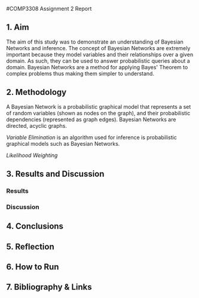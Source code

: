 #COMP3308 Assignment 2 Report

## 1. Aim

The aim of this study was to demonstrate an understanding of Bayesian Networks and inference. The concept of Bayesian Networks are extremely important because they model variables and their relationships over a given domain. As such, they can be used to answer probabilistic queries about a domain. Bayesian Networks are a method for applying Bayes' Theorem to complex problems thus making them simpler to understand.


## 2. Methodology
 A Bayesian Network is a probabilistic graphical model that represents a set of random variables (shown as nodes on the graph), and their probabilistic dependencies (represented as graph edges). Bayesian Networks are directed, acyclic graphs.

*Variable Elimination* is an algorithm used for inference is probabilistic graphical models such as Bayesian Networks. 

*Likelihood Weighting*


## 3. Results and Discussion

### Results

### Discussion

## 4. Conclusions

## 5. Reflection

## 6. How to Run

## 7. Bibliography & Links
